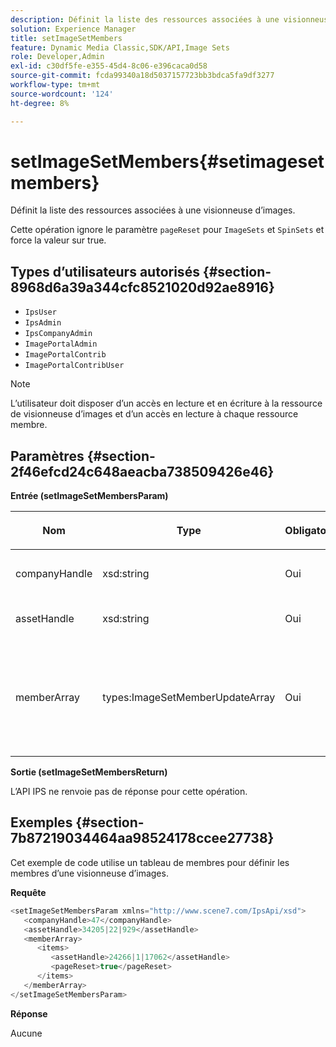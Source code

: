 ```yaml
---
description: Définit la liste des ressources associées à une visionneuse d’images.
solution: Experience Manager
title: setImageSetMembers
feature: Dynamic Media Classic,SDK/API,Image Sets
role: Developer,Admin
exl-id: c30df5fe-e355-45d4-8c06-e396caca0d58
source-git-commit: fcda99340a18d5037157723bb3bdca5fa9df3277
workflow-type: tm+mt
source-wordcount: '124'
ht-degree: 8%

---
```


# setImageSetMembers{#setimagesetmembers}

Définit la liste des ressources associées à une visionneuse d’images.

Cette opération ignore le paramètre `pageReset` pour `ImageSets` et `SpinSets` et force la valeur sur true.

## Types d’utilisateurs autorisés {#section-8968d6a39a344cfc8521020d92ae8916}

* `IpsUser`
* `IpsAdmin`
* `IpsCompanyAdmin`
* `ImagePortalAdmin`
* `ImagePortalContrib`
* `ImagePortalContribUser`

>[!NOTE]
>
>L’utilisateur doit disposer d’un accès en lecture et en écriture à la ressource de visionneuse d’images et d’un accès en lecture à chaque ressource membre.

## Paramètres {#section-2f46efcd24c648aeacba738509426e46}

**Entrée (setImageSetMembersParam)**

<table id="table_0CBBB65BCEFD4125A4069A080DFC873A"> 
 <thead> 
  <tr> 
   <th colname="col1" class="entry"> <p>Nom </p> </th> 
   <th colname="col2" class="entry"> <p>Type </p> </th> 
   <th colname="col3" class="entry"> <p>Obligatoire </p> </th> 
   <th colname="col4" class="entry"> <p>Description </p> </th> 
  </tr> 
 </thead>
 <tbody> 
  <tr> 
   <td colname="col1"> <p><span class="codeph"> <span class="varname"> companyHandle</span> </span> </p> </td> 
   <td colname="col2"> <p><span class="codeph"> xsd:string</span> </p> </td> 
   <td colname="col3"> <p>Oui </p> </td> 
   <td colname="col4"> <p>Poignée de la société. </p> </td> 
  </tr> 
  <tr> 
   <td colname="col1"> <span class="codeph"> <span class="varname"> assetHandle</span> </span> </td> 
   <td colname="col2"> <span class="codeph"> xsd:string</span> </td> 
   <td colname="col3"> Oui </td> 
   <td colname="col4"> Poignée de visionneuse d’images. </td> 
  </tr> 
  <tr> 
   <td colname="col1"> <span class="codeph"> <span class="varname"> memberArray</span> </span> </td> 
   <td colname="col2"> <span class="codeph"> types:ImageSetMemberUpdateArray</span> </td> 
   <td colname="col3"> Oui </td> 
   <td colname="col4"> Tableau des membres de ressources appartenant à la visionneuse d’images. </td> 
  </tr> 
 </tbody> 
</table>

**Sortie (setImageSetMembersReturn)**

L’API IPS ne renvoie pas de réponse pour cette opération.

## Exemples {#section-7b87219034464aa98524178ccee27738}

Cet exemple de code utilise un tableau de membres pour définir les membres d’une visionneuse d’images.

**Requête**

```java
<setImageSetMembersParam xmlns="http://www.scene7.com/IpsApi/xsd">
   <companyHandle>47</companyHandle>
   <assetHandle>34205|22|929</assetHandle>
   <memberArray>
      <items>
         <assetHandle>24266|1|17062</assetHandle>
         <pageReset>true</pageReset>
      </items>
   </memberArray>
</setImageSetMembersParam>
```

**Réponse**

Aucune

